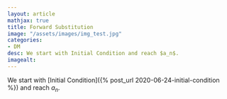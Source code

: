 ```yaml
---
layout: article
mathjax: true
title: Forward Substitution
image: "/assets/images/img_test.jpg"
categories:
- DM
desc: We start with Initial Condition and reach $a_n$. 
imagealt: 
---
```


We start with [Initial Condition]({% post_url 2020-06-24-initial-condition %}) and reach $a_n$.
































































































































































































































































































































































